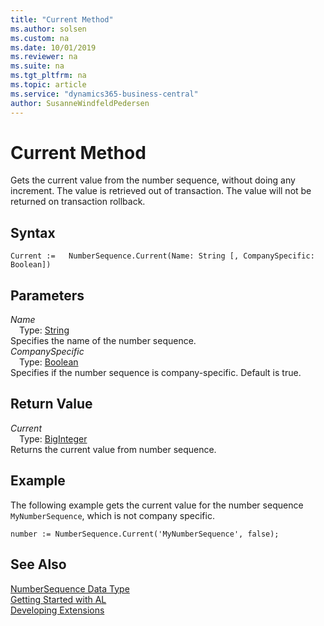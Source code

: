 ```yaml
---
title: "Current Method"
ms.author: solsen
ms.custom: na
ms.date: 10/01/2019
ms.reviewer: na
ms.suite: na
ms.tgt_pltfrm: na
ms.topic: article
ms.service: "dynamics365-business-central"
author: SusanneWindfeldPedersen
---
```

[//]: # (START>DO_NOT_EDIT)
[//]: # (IMPORTANT:Do not edit any of the content between here and the END>DO_NOT_EDIT.)
[//]: # (Any modifications should be made in the .xml files in the ModernDev repo.)
# Current Method
Gets the current value from the number sequence, without doing any increment. The value is retrieved out of transaction. The value will not be returned on transaction rollback.


## Syntax
```
Current :=   NumberSequence.Current(Name: String [, CompanySpecific: Boolean])
```
## Parameters
*Name*  
&emsp;Type: [String](../string/string-data-type.md)  
Specifies the name of the number sequence.  
*CompanySpecific*  
&emsp;Type: [Boolean](../boolean/boolean-data-type.md)  
Specifies if the number sequence is company-specific. Default is true.  


## Return Value
*Current*  
&emsp;Type: [BigInteger](../biginteger/biginteger-data-type.md)  
Returns the current value from number sequence.  


[//]: # (IMPORTANT: END>DO_NOT_EDIT)

## Example
The following example gets the current value for the number sequence `MyNumberSequence`, which is not company specific.
 
```
number := NumberSequence.Current('MyNumberSequence', false);
```

## See Also
[NumberSequence Data Type](numbersequence-data-type.md)  
[Getting Started with AL](../../devenv-get-started.md)  
[Developing Extensions](../../devenv-dev-overview.md)
